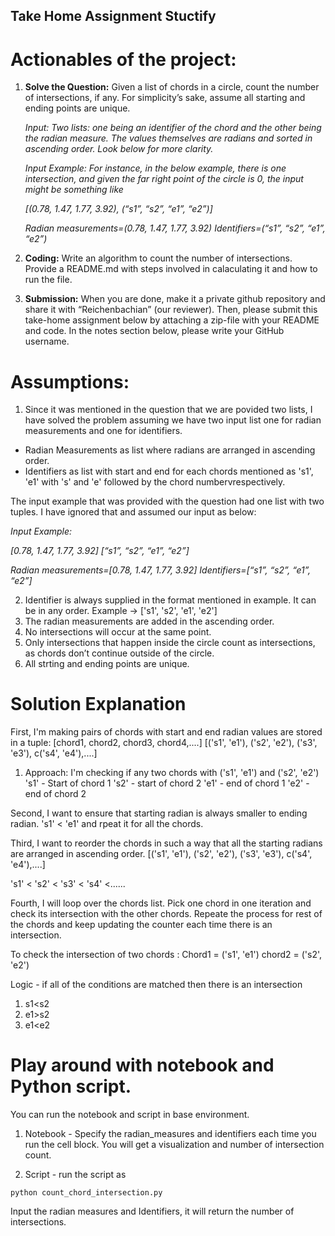 ## Take Home Assignment Stuctify

# Actionables of the project:
1. **Solve the Question:** Given a list of chords in a circle, count the number of intersections, if any. For simplicity’s sake, assume all starting and ending points are unique.
    
    *Input:*
    *Two lists: one being an identifier of the chord and the other being the radian measure. The values themselves are radians and sorted in ascending order. Look below for more clarity.*

    *Input Example: For instance, in the below example, there is one intersection, and given the far right point of the circle is 0, the input might be something like* 

    *[(0.78, 1.47, 1.77, 3.92), (“s1”, “s2”, “e1”, “e2”)]*

    *Radian measurements=(0.78, 1.47, 1.77, 3.92)*
    *Identifiers=(“s1”, “s2”, “e1”, “e2”)*

2. **Coding:** Write an algorithm to count the number of intersections. Provide a README.md with steps involved in calaculating it and how to run the file.

3. **Submission:** When you are done, make it a private github repository and share it with “Reichenbachian” (our reviewer). Then, please submit this take-home assignment below by attaching a zip-file with your README and code. In the notes section below, please write your GitHub username.


# Assumptions:

1. Since it was mentioned in the question that we are povided two lists, I have solved the problem assuming we have two input list one for radian measurements and one for identifiers.
-  Radian Measurements as list where radians are arranged in ascending order.
-  Identifiers as list with start and end for each chords mentioned as 's1', 'e1' with 's' and 'e' followed by the chord numbervrespectively.

The input example that was provided with the question had one list with two tuples. I have ignored that and assumed our input as below:

*Input Example:* 

*[0.78, 1.47, 1.77, 3.92]*
*[“s1”, “s2”, “e1”, “e2”]*

*Radian measurements=[0.78, 1.47, 1.77, 3.92]*
*Identifiers=[“s1”, “s2”, “e1”, “e2”]*

2. Identifier is always supplied in the format mentioned in example. It can be in any order. 
    Example -> ['s1', 's2', 'e1', 'e2']
3. The radian measurements are added in the ascending order.
4. No intersections will occur at the same point.
5. Only intersections that happen inside the circle count as intersections, as chords don’t continue outside of the circle.
6. All strting and ending points are unique. 

# Solution Explanation

First, I'm making pairs of chords with start and end radian values are stored in a tuple:
[chord1, chord2, chord3, chord4,....]
[('s1', 'e1'), ('s2', 'e2'), ('s3', 'e3'), c('s4', 'e4'),....]
1. Approach: I'm checking if any two chords with ('s1', 'e1') and ('s2', 'e2')
's1' - Start of chord 1
's2' - start of chord 2
'e1' - end of chord 1
'e2' - end of chord 2

Second, I want to ensure that starting radian is always smaller to ending radian.
's1' < 'e1' and rpeat it for all the chords. 

Third, I want to reorder the chords in such a way that all the starting radians are arranged in ascending order.
[('s1', 'e1'), ('s2', 'e2'), ('s3', 'e3'), c('s4', 'e4'),....]

's1' < 's2' < 's3' < 's4' <......

Fourth, I will loop over the chords list. Pick one chord in one iteration and check its intersection with the other chords. Repeate the process for rest of the chords and keep updating the counter each time there is an intersection.

To check the intersection of two chords :
Chord1 = ('s1', 'e1') 
chord2 = ('s2', 'e2')

Logic - if all of the conditions are matched then there is an intersection
1. s1<s2
2. e1>s2 
3. e1<e2 

# Play around with notebook and Python script.

You can run the notebook and script in base environment.

1. Notebook - Specify the radian_measures and identifiers each time you run the cell block.
You will get a visualization and number of intersection count.

2. Script - run the script as 

`python count_chord_intersection.py`

Input the radian measures and Identifiers, it will return the number of intersections.


